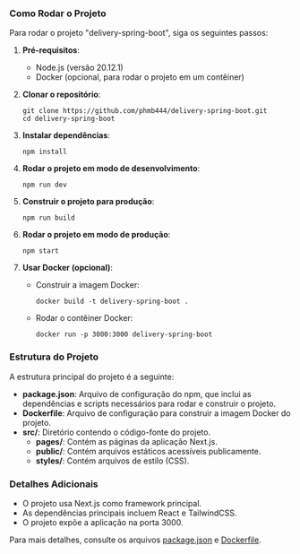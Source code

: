 ### Como Rodar o Projeto

Para rodar o projeto "delivery-spring-boot", siga os seguintes passos:

1. **Pré-requisitos**:
   - Node.js (versão 20.12.1)
   - Docker (opcional, para rodar o projeto em um contêiner)

2. **Clonar o repositório**:
   ```
   git clone https://github.com/phmb444/delivery-spring-boot.git
   cd delivery-spring-boot
   ```

3. **Instalar dependências**:
   ```
   npm install
   ```

4. **Rodar o projeto em modo de desenvolvimento**:
   ```
   npm run dev
   ```

5. **Construir o projeto para produção**:
   ```
   npm run build
   ```

6. **Rodar o projeto em modo de produção**:
   ```
   npm start
   ```

7. **Usar Docker (opcional)**:
   - Construir a imagem Docker:
     ```
     docker build -t delivery-spring-boot .
     ```
   - Rodar o contêiner Docker:
     ```
     docker run -p 3000:3000 delivery-spring-boot
     ```

### Estrutura do Projeto

A estrutura principal do projeto é a seguinte:

- **package.json**: Arquivo de configuração do npm, que inclui as dependências e scripts necessários para rodar e construir o projeto.
- **Dockerfile**: Arquivo de configuração para construir a imagem Docker do projeto.
- **src/**: Diretório contendo o código-fonte do projeto.
  - **pages/**: Contém as páginas da aplicação Next.js.
  - **public/**: Contém arquivos estáticos acessíveis publicamente.
  - **styles/**: Contém arquivos de estilo (CSS).

### Detalhes Adicionais

- O projeto usa Next.js como framework principal.
- As dependências principais incluem React e TailwindCSS.
- O projeto expõe a aplicação na porta 3000.

Para mais detalhes, consulte os arquivos [package.json](https://github.com/phmb444/delivery-spring-boot/blob/main/package.json) e [Dockerfile](https://github.com/phmb444/delivery-spring-boot/blob/main/Dockerfile).
